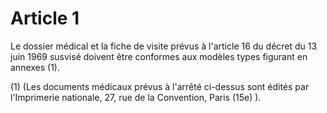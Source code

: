 # Article 1

Le dossier médical et la fiche de visite prévus à l'article 16 du décret du 13 juin 1969 susvisé doivent être conformes aux modèles types figurant en annexes (1).

(1) (Les documents médicaux prévus à l'arrêté ci-dessus sont édités par l'Imprimerie nationale, 27, rue de la Convention, Paris (15e) ).
